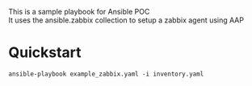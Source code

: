 This is a sample playbook for Ansible POC  
It uses the ansible.zabbix collection to setup a zabbix agent using AAP

# Quickstart  
`ansible-playbook example_zabbix.yaml -i inventory.yaml`

